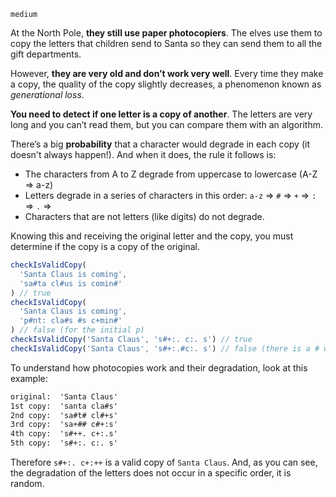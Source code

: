 `medium`

At the North Pole, **they still use paper photocopiers**. The elves use them to copy the letters that children send to Santa so they can send them to all the gift departments.

However, **they are very old and don’t work very well**. Every time they make a copy, the quality of the copy slightly decreases, a phenomenon known as *generational loss*.

**You need to detect if one letter is a copy of another**. The letters are very long and you can’t read them, but you can compare them with an algorithm.

There’s a big **probability** that a character would degrade in each copy (it doesn't always happen!). And when it does, the rule it follows is:

- The characters from A to Z degrade from uppercase to lowercase (A-Z ⇒ a-z)
- Letters degrade in a series of characters in this order: `a-z` ⇒ `#` ⇒ `+` ⇒ `:` ⇒ `.` ⇒ ` `
- Characters that are not letters (like digits) do not degrade.

Knowing this and receiving the original letter and the copy, you must determine if the copy is a copy of the original.

```Javascript
checkIsValidCopy(
  'Santa Claus is coming',
  'sa#ta cl#us is comin#'
) // true
checkIsValidCopy(
  'Santa Claus is coming',
  'p#nt: cla#s #s c+min#'
) // false (for the initial p)
checkIsValidCopy('Santa Claus', 's#+:. c:. s') // true
checkIsValidCopy('Santa Claus', 's#+:.#c:. s') // false (there is a # where it should not be)
```

To understand how photocopies work and their degradation, look at this example:

```txt
original:  'Santa Claus'
1st copy:  'santa cla#s'
2nd copy:  'sa#t# cl#+s'
3rd copy:  'sa+## c#+:s'
4th copy:  's#++. c+:.s'
5th copy:  's#+:. c:. s'
```

Therefore `s#+:. c+:++` is a valid copy of `Santa Claus`. And, as you can see, the degradation of the letters does not occur in a specific order, it is random.
